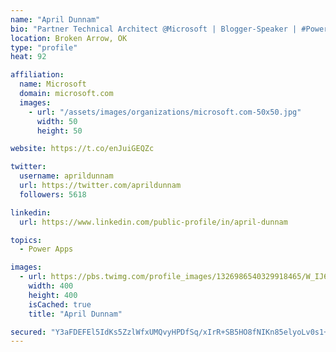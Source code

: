 ```yaml
---
name: "April Dunnam"
bio: "Partner Technical Architect @Microsoft | Blogger-Speaker | #PowerApps, #PowerAutomate, #Office365, #SharePoint | #WIT | #Karaoke Queen"
location: Broken Arrow, OK
type: "profile"
heat: 92

affiliation:
  name: Microsoft
  domain: microsoft.com
  images:
    - url: "/assets/images/organizations/microsoft.com-50x50.jpg"
      width: 50
      height: 50

website: https://t.co/enJuiGEQZc

twitter:
  username: aprildunnam
  url: https://twitter.com/aprildunnam
  followers: 5618

linkedin:
  url: https://www.linkedin.com/public-profile/in/april-dunnam

topics:
  - Power Apps

images:
  - url: https://pbs.twimg.com/profile_images/1326986540329918465/W_IJ6Ih2_400x400.jpg
    width: 400
    height: 400
    isCached: true
    title: "April Dunnam"

secured: "Y3aFDEFEl5IdKs5ZzlWfxUMQvyHPDfSq/xIrR+SB5HO8fNIKn85elyoLv0s1+t4YgeZjvGdU9w2jKT0rXoIEHyWL9im/Grs+kPpNStfMYWyaGDUCDTJE7Icouv6I49jFz15PR6DHFxGHnRJ9d8j23pAx0aaNvyWq9oeWVJ68MHs3+AKBaJ0th+wQQo3DpopHxlbxWYA3ZdNSHqHQ5vmRCVhucdPDotovYhd/43PwuI8n9tSoYLYnujQ00IQiQzc3jmIGltmphx8vICu9S05ueM+MhUwRTEWCBCOSboPf58DJiJivxwj+n1GRcIMJMxEamrUUwbHwkGWLY2uds63yyiMGMcZ7D3euDGUigo0Oy0vyXb+UNqu/wRfzkTen8op3sixvVcrI7k1R0crmSctahmDvjFyyUvJqFZs7Q9QAkf0=;MnJ+uu6p8IlIJIMWA/19Pg=="
---
```



